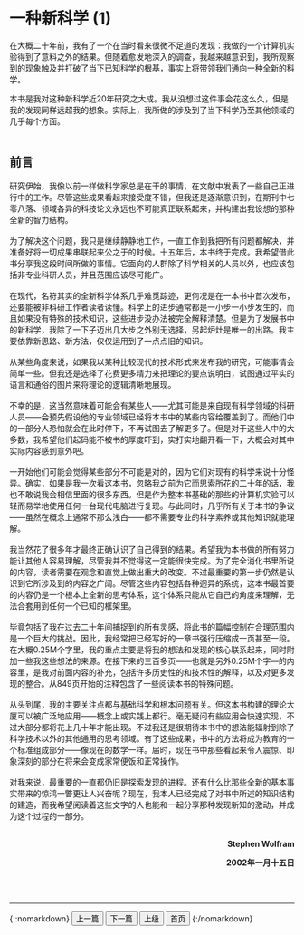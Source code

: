 # 一种新科学 (1)
在大概二十年前，我有了一个在当时看来很微不足道的发现：我做的一个计算机实验得到了意料之外的结果。但随着愈发地深入的调查，我越来越意识到，我所观察到的现象触及并打破了当下已知科学的根基，事实上将带领我们通向一种全新的科学。

本书是我对这种新科学近20年研究之大成。我从没想过这件事会花这么久，但是我的发现同样远超我的想象。实际上，我所做的涉及到了当下科学乃至其他领域的几乎每个方面。
<br><br>
## 前言
研究伊始，我像以前一样做科学家总是在干的事情，在文献中发表了一些自己正进行中的工作。尽管这些成果看起来接受度不错，但我还是逐渐意识到，在期刊中七零八落、领域各异的科技论文永远也不可能真正联系起来，并构建出我设想的那种全新的智力结构。
<br><br>
为了解决这个问题，我只是继续静静地工作，一直工作到我把所有问题都解决，并准备好将一切成果串联起来公之于的时候。十五年后，本书终于完成。我希望借此书分享我这段时间所做的事情。它面向的人群除了科学相关的人员以外，也应该包括非专业科研人员，并且范围应该尽可能广。
<br><br>
在现代，名符其实的全新科学体系几乎难觅踪迹，更何况是在一本书中首次发布，还要能被非科研工作者读者读懂。科学上的进步通常都是一小步一小步发生的，而且如果没有特殊的技术知识，这些进步没办法被完全解释清楚。但是为了发展书中的新科学，我除了一下子迈出几大步之外别无选择，另起炉灶是唯一的出路。我主要依靠新思路、新方法，仅仅运用到了一点点旧的知识。
<br><br>
从某些角度来说，如果我以某种比较现代的技术形式来发布我的研究，可能事情会简单一些。但我还是选择了花费更多精力来把理论的要点说明白，试图通过平实的语言和通俗的图片来将理论的逻辑清晰地展现。
<br><br>
不幸的是，这当然意味着可能会有某些人——尤其可能是来自现有科学领域的科研人员——会预先假设他的专业领域已经将本书中的某些内容给覆盖到了。而他们中的一部分人恐怕就会在此时停下，不再试图去了解更多了。但是对于这些人中的大多数，我希望他们起码能不被书的厚度吓到，实打实地翻开看一下，大概会对其中实际内容感到意外吧。
<br><br>
一开始他们可能会觉得某些部分不可能是对的，因为它们对现有的科学来说十分怪异。确实，如果是我一次看这本书，忽略我之前为它而思索所花的二十年的话，我也不敢说我会相信里面的很多东西。但是作为整本书基础的那些的计算机实验可以轻而易举地使用任何一台现代电脑进行复现。与此同时，几乎所有关于本书的争议——虽然在概念上通常不那么浅白——都不需要专业的科学素养或其他知识就能理解。
<br><br>
我当然花了很多年才最终正确认识了自己得到的结果。希望我为本书做的所有努力能让其他人容易理解，尽管我并不觉得这一定能很快完成。为了完全消化书里所说的内容，读者需要在观念和直觉上做出重大的改变。不过最重要的第一步仍然是认识到它所涉及到的内容之广阔。尽管这些内容包括各种迥异的系统，这本书最首要的内容仍是一个根本上全新的思考体系，这个体系只能从它自己的角度来理解，无法合套用到任何一个已知的框架里。
<br><br>
毕竟包括了我在过去二十年间捕捉到的所有灵感，将此书的篇幅控制在合理范围内是一个巨大的挑战。因此，我经常把已经写好的一章书强行压缩成一页甚至一段。在大概0.25M个字里，我的重点主要是将我的想法和发现的核心联系起来，同时附加一些我这些想法的来源。在接下来的三百多页——也就是另外0.25M个字—的内容里，是我对前面内容的补充，包括许多历史性的和技术性的解释，以及对更多发现的整合。从849页开始的注释包含了一些阅读本书的特殊问题。
<br><br>
从头到尾，我的主要关注点都与基础科学和根本问题有关。但这本书构建的理论大厦可以被广泛地应用——概念上或实践上都行。毫无疑问有些应用会快速实现，不过大部分都将花上几十年才能出现。不过我还是很期待本书中的想法能辐射到除了科学技术以外的其他通用的思考领域。有了这些成果，书中的方法将成为教育的一个标准组成部分——像现在的数学一样。届时，现在书中那些看起来令人震惊、印象深刻的部分在将来会变成家常便饭和正常操作。
<br><br>
对我来说，最重要的一直都仍旧是探索发现的进程。还有什么比那些全新的基本事实带来的惊鸿一瞥更让人兴奋呢？现在，我本人已经完成了对书中所述的知识结构的建造，而我希望阅读着这些文字的人也能和一起分享那种发现新知的激动，并成为这个过程的一部分。
<br><br>
<p style="text-align: right"><strong>Stephen Wolfram</strong></p>
<p style="text-align: right"><strong>2002年一月十五日</strong></p>   
<br><br> 
<hr>        

{::nomarkdown}
<button class=navigate href="./0000.html">上一篇</button>
<button class=navigate href="./0002.html">下一篇</button>
<button class=navigate href="/../">上级</button>
<button class=navigate href="/../../">首页</button>
{:/nomarkdown}
